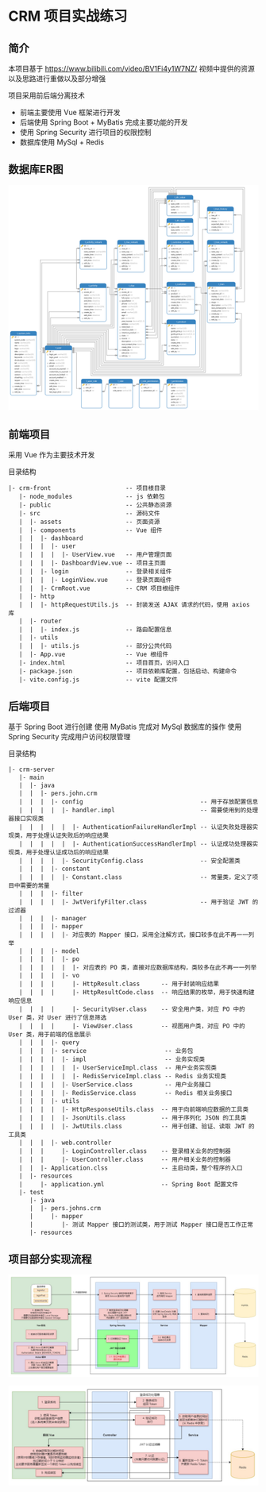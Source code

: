 # CRM 项目实战练习

## 简介

本项目基于 https://www.bilibili.com/video/BV1Fi4y1W7NZ/ 视频中提供的资源以及思路进行重做以及部分增强

项目采用前后端分离技术
- 前端主要使用 Vue 框架进行开发
- 后端使用 Spring Boot + MyBatis 完成主要功能的开发
- 使用 Spring Security 进行项目的权限控制
- 数据库使用 MySql + Redis

## 数据库ER图

![数据库ER图](/attachments/mysql/数据库ER图.png)

## 前端项目

采用 Vue 作为主要技术开发

目录结构

```
|- crm-front                     -- 项目根目录
   |- node_modules               -- js 依赖包
   |- public                     -- 公共静态资源
   |- src                        -- 源码文件
   |  |- assets                  -- 页面资源
   |  |- components              -- Vue 组件
   |  |  |- dashboard
   |  |  |  |- user
   |  |  |  |  |- UserView.vue   -- 用户管理页面
   |  |  |  |- DashboardView.vue -- 项目主页面
   |  |  |- login                -- 登录相关组件
   |  |  |  |- LoginView.vue     -- 登录页面组件
   |  |  |- CrmRoot.vue          -- CRM 项目根组件
   |  |- http
   |  |  |- httpRequestUtils.js  -- 封装发送 AJAX 请求的代码，使用 axios 库
   |  |- router
   |  |  |- index.js             -- 路由配置信息
   |  |- utils
   |  |  |- utils.js             -- 部分公共代码
   |  |- App.vue                 -- Vue 根组件
   |- index.html                 -- 项目首页，访问入口
   |- package.json               -- 项目依赖库配置，包括启动、构建命令
   |- vite.config.js             -- vite 配置文件
```
## 后端项目

基于 Spring Boot 进行创建
使用 MyBatis 完成对 MySql 数据库的操作
使用 Spring Security 完成用户访问权限管理

目录结构

```
|- crm-server
   |- main
   |  |- java
   |  |  |- pers.john.crm
   |  |  |  |- config                                 -- 用于存放配置信息
   |  |  |  |  |- handler.impl                        -- 需要使用到的处理器接口实现类
   |  |  |  |  |  |- AuthenticationFailureHandlerImpl -- 认证失败处理器实现类，用于处理认证失败后的响应结果
   |  |  |  |  |  |- AuthenticationSuccessHandlerImpl -- 认证成功处理器实现类，用于处理认证成功后的响应结果
   |  |  |  |  |- SecurityConfig.class                -- 安全配置类
   |  |  |  |- constant
   |  |  |  |  |- Constant.class                      -- 常量类，定义了项目中需要的常量
   |  |  |  |- filter
   |  |  |  |  |- JwtVerifyFilter.class               -- 用于验证 JWT 的过滤器
   |  |  |  |- manager
   |  |  |  |- mapper
   |  |  |  |  |- 对应表的 Mapper 接口，采用全注解方式，接口较多在此不再一一列举
   |  |  |  |- model
   |  |  |  |  |- po
   |  |  |  |  |  |- 对应表的 PO 类，直接对应数据库结构，类较多在此不再一一列举
   |  |  |  |  |- vo
   |  |  |  |     |- HttpResult.class      -- 用于封装响应结果
   |  |  |  |     |- HttpResultCode.class  -- 响应结果的枚举，用于快速构建响应信息
   |  |  |  |     |- SecurityUser.class    -- 安全用户类，对应 PO 中的 User 类，对 User 进行了信息筛选
   |  |  |  |     |- ViewUser.class        -- 视图用户类，对应 PO 中的 User 类，用于前端的信息展示
   |  |  |  |- query
   |  |  |  |- service                      -- 业务包
   |  |  |  |  |- impl                      -- 业务实现类
   |  |  |  |  |  |- UserServiceImpl.class  -- 用户业务实现类
   |  |  |  |  |  |- RedisServiceImpl.class -- Redis 业务实现类
   |  |  |  |  |- UserService.class         -- 用户业务接口
   |  |  |  |  |- RedisService.class        -- Redis 相关业务接口
   |  |  |  |- utils
   |  |  |  |  |- HttpResponseUtils.class  -- 用于向前端响应数据的工具类
   |  |  |  |  |- JsonUtils.class          -- 用于序列化 JSON 的工具类
   |  |  |  |  |- JwtUtils.class           -- 用于创建、验证、读取 JWT 的工具类
   |  |  |  |- web.controller
   |  |  |     |- LoginController.class    -- 登录相关业务的控制器
   |  |  |     |- UserController.class     -- 用户相关业务的控制器
   |  |  |- Application.clss               -- 主启动类，整个程序的入口
   |  |- resources
   |     |- application.yml                -- Spring Boot 配置文件
   |- test
      |- java
      |  |- pers.johns.crm
      |     |- mapper
      |        |- 测试 Mapper 接口的测试类，用于测试 Mapper 接口是否工作正常
      |- resources
```

## 项目部分实现流程

![CRM项目-安全登录实现步骤.jpg](/attachments/CRM项目-安全登录实现步骤.jpg)

![CRM项目-Token续签实现步骤.jpg](./attachments/CRM项目-Token续签实现步骤.jpg)
